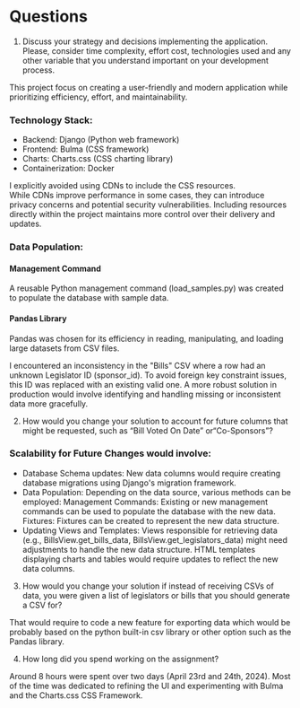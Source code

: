 # Questions

1. Discuss your strategy and decisions implementing the application. 
Please, consider time complexity, effort cost, technologies used and any other 
variable that you understand important on your development process.

This project focus on creating a user-friendly and modern application while 
prioritizing efficiency, effort, and maintainability. 

### Technology Stack:

- Backend: Django (Python web framework)
- Frontend: Bulma (CSS framework)
- Charts: Charts.css (CSS charting library)
- Containerization: Docker

I explicitly avoided using CDNs to include the CSS resources.  
While CDNs improve performance in some cases, they can introduce privacy 
concerns and potential security vulnerabilities. 
Including resources directly within the project maintains more control over 
their delivery and updates.

### Data Population:

#### Management Command
A reusable Python management command (load_samples.py) 
was created to populate the database with sample data.

#### Pandas Library 
Pandas was chosen for its efficiency in reading, manipulating, 
and loading large datasets from CSV files.

I encountered an inconsistency in the "Bills" CSV where a row had an unknown 
Legislator ID (sponsor_id). To avoid foreign key constraint issues, this ID 
was replaced with an existing valid one. 
A more robust solution in production would involve identifying and handling 
missing or inconsistent data more gracefully.

2. How would you change your solution to account for future columns that might 
be requested, such as “Bill Voted On Date” or“Co-Sponsors”?

### Scalability for Future Changes would involve:

- Database Schema updates: New data columns would require creating database 
migrations using Django's migration framework.
- Data Population: Depending on the data source, various methods can be employed:
Management Commands: Existing or new management commands can be used to 
populate the database with the new data.
Fixtures: Fixtures can be created to represent the new data structure.
- Updating Views and Templates: Views responsible for retrieving data 
(e.g., BillsView.get_bills_data, BillsView.get_legislators_data) might need 
adjustments to handle the new data structure.
HTML templates displaying charts and tables would require updates to reflect 
the new data columns.


3. How would you change your solution if instead of receiving CSVs of data, 
you were given a list of legislators or bills that you should generate a CSV for?

That would require to code a new feature for exporting data which would be
probably based on the python built-in csv library or other option such as 
the Pandas library.


4. How long did you spend working on the assignment?

Around 8 hours were spent over two days (April 23rd and 24th, 2024).
Most of the time was dedicated to refining the UI and experimenting with Bulma
and the Charts.css CSS Framework.